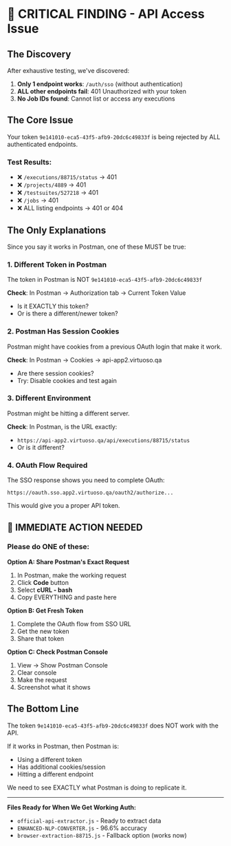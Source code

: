 # 🔴 CRITICAL FINDING - API Access Issue

## The Discovery

After exhaustive testing, we've discovered:

1. **Only 1 endpoint works**: `/auth/sso` (without authentication)
2. **ALL other endpoints fail**: 401 Unauthorized with your token
3. **No Job IDs found**: Cannot list or access any executions

## The Core Issue

Your token `9e141010-eca5-43f5-afb9-20dc6c49833f` is being rejected by ALL authenticated endpoints.

### Test Results:
- ❌ `/executions/88715/status` → 401
- ❌ `/projects/4889` → 401
- ❌ `/testsuites/527218` → 401
- ❌ `/jobs` → 401
- ❌ ALL listing endpoints → 401 or 404

## The Only Explanations

Since you say it works in Postman, one of these MUST be true:

### 1. Different Token in Postman
The token in Postman is NOT `9e141010-eca5-43f5-afb9-20dc6c49833f`

**Check**: In Postman → Authorization tab → Current Token Value
- Is it EXACTLY this token?
- Or is there a different/newer token?

### 2. Postman Has Session Cookies
Postman might have cookies from a previous OAuth login that make it work.

**Check**: In Postman → Cookies → api-app2.virtuoso.qa
- Are there session cookies?
- Try: Disable cookies and test again

### 3. Different Environment
Postman might be hitting a different server.

**Check**: In Postman, is the URL exactly:
- `https://api-app2.virtuoso.qa/api/executions/88715/status`
- Or is it different?

### 4. OAuth Flow Required
The SSO response shows you need to complete OAuth:
```
https://oauth.sso.app2.virtuoso.qa/oauth2/authorize...
```

This would give you a proper API token.

## 🚨 IMMEDIATE ACTION NEEDED

### Please do ONE of these:

**Option A: Share Postman's Exact Request**
1. In Postman, make the working request
2. Click **Code** button
3. Select **cURL - bash**
4. Copy EVERYTHING and paste here

**Option B: Get Fresh Token**
1. Complete the OAuth flow from SSO URL
2. Get the new token
3. Share that token

**Option C: Check Postman Console**
1. View → Show Postman Console
2. Clear console
3. Make the request
4. Screenshot what it shows

## The Bottom Line

The token `9e141010-eca5-43f5-afb9-20dc6c49833f` does NOT work with the API. 

If it works in Postman, then Postman is:
- Using a different token
- Has additional cookies/session
- Hitting a different endpoint

We need to see EXACTLY what Postman is doing to replicate it.

---

**Files Ready for When We Get Working Auth:**
- `official-api-extractor.js` - Ready to extract data
- `ENHANCED-NLP-CONVERTER.js` - 96.6% accuracy
- `browser-extraction-88715.js` - Fallback option (works now)